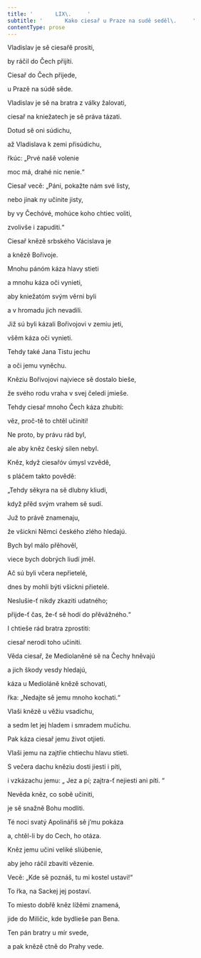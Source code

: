 ```yaml
---
title: '       LIX\.     '
subtitle: '       Kako ciesař u Praze na sudě seděl\.     '
contentType: prose
---
```


Vladislav je sě ciesařě prositi,

by ráčil do Čech přijíti.

Ciesař do Čech přijede,

u Prazě na súdě sěde.

Vladislav je sě na bratra z války žalovati,

ciesař na kniežatech je sě práva tázati.

Dotud sě oni súdichu,

až Vladislava k zemi přisúdichu,

řkúc: „Prvé našě volenie

moc má, drahé nic nenie.“

Ciesař vecě: „Páni, pokažte nám své listy,

nebo jinak ny učinite jisty,

by vy Čechóvé, mohúce koho chtiec voliti,

zvolivše i zapuditi.“

Ciesař knězě srbského Vácislava je

a knězě Bořivoje.

Mnohu pánóm káza hlavy stieti

a mnohu káza oči vynieti,

aby kniežatóm svým věrni byli

a v hromadu jich nevadili.

Již sú byli kázali Bořivojovi v zemiu jeti,

všěm káza oči vynieti.

Tehdy také Jana Tistu jechu

a oči jemu vyněchu.

Kněziu Bořivojovi najviece sě dostalo bieše,

že svého rodu vraha v svej čeledi jmieše.

Tehdy ciesař mnoho Čech káza zhubiti:

věz, proč-tě to chtěl učiniti!

Ne proto, by právu rád byl,

ale aby kněz český silen nebyl.

Kněz, když ciesařóv úmysl vzvědě,

s pláčem takto povědě:

„Tehdy sěkyra na sě dlubny kliudi,

když přěd svým vrahem sě sudí.

Juž to právě znamenaju,

že všickni Němci českého zlého hledajú.

Bych byl málo přěhověl,

viece bych dobrých liudí jměl.

Ač sú byli včera nepřietelé,

dnes by mohli býti všickni přietelé.

Neslušie-ť nikdy zkaziti udatného;

přijde-ť čas, že-ť sě hodí do přěvážného.“

I chtieše rád bratra zprostiti:

ciesař nerodi toho učiniti.

Věda ciesař, že Mediolaněné sě na Čechy hněvajú

a jich škody vesdy hledajú,

káza u Medioláně knězě schovati,

řka: „Nedajte sě jemu mnoho kochati.“

Vlaši knězě u věžiu vsadichu,

a sedm let jej hladem i smradem mučichu.

Pak káza ciesař jemu život otjieti.

Vlaši jemu na zajtřie chtiechu hlavu stieti.

S večera dachu kněziu dosti jiesti i píti,

i vzkázachu jemu: „ Jez a pí; zajtra-ť nejiesti ani píti. “

Nevěda kněz, co sobě učiniti,

je sě snažně Bohu modliti.

Té noci svatý Apolinářiš sě j’mu pokáza

a, chtěl-li by do Cech, ho otáza.

Kněz jemu učini veliké sliúbenie,

aby jeho ráčil zbaviti vězenie.

Vecě: „Kde sě poznáš, tu mi kostel ustavi!“

To řka, na Sackej jej postaví.

To miesto dobřě kněz lížěmi znamená,

jide do Miličic, kde bydlieše pan Bena.

Ten pán bratry u mír svede,

a pak knězě ctně do Prahy vede.
